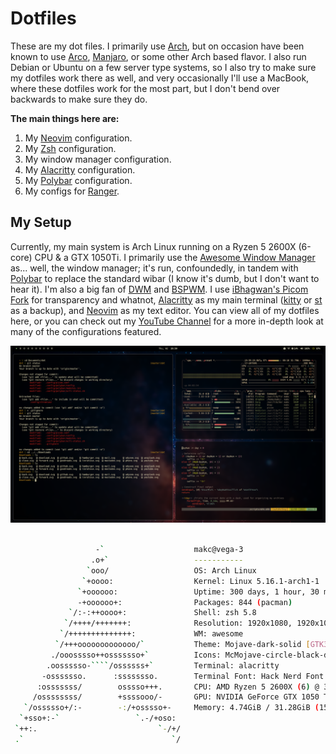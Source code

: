 # Dotfiles
These are my dot files. I primarily use [Arch](https://www.archlinux.org), but on occasion have been known to use [Arco](https://arcolinux.com/), [Manjaro](https://manjaro.org), or some other Arch based flavor. I also run Debian or Ubuntu on a few server type systems, so I also try to make sure my dotfiles work there as well, and very occasionally I'll use a MacBook, where these dotfiles work for the most part, but I don't bend over backwards to make sure they do. 

**The main things here are:**
1. My [Neovim](https://neovim.io/) configuration. 
2. My [Zsh](https://www.zsh.org/) configuration.
3. My window manager configuration.
4. My [Alacritty](https://github.com/alacritty/alacritty) configuration.
5. My [Polybar](https://polybar.github.io/) configuration.
6. My configs for [Ranger](https://github.com/ranger/ranger).

## My Setup
Currently, my main system is Arch Linux running on a Ryzen 5 2600X (6-core) CPU & a GTX 1050Ti. I primarily use the [Awesome Window Manager](https://github.com/awesomeWM/awesome) as... well, the window manager; it's run, confoundedly, in tandem with [Polybar](https://github.com/polybar/polybar) to replace the standard wibar (I know it's dumb, but I don't want to hear it). I'm also a big fan of [DWM](https://dwm.suckless.org/) and [BSPWM](https://github.com/baskerville/bspwm). I use [iBhagwan's Picom Fork](https://github.com/ibhagwan/picom-ibhagwan-git) for transparency and whatnot, [Alacritty](https://github.com/alacritty/alacritty) as my main terminal ([kitty](https://github.com/kovidgoyal/kitty) or [st](https://st.suckless.org/) as a backup), and [Neovim](https://github.com/neovim/neovim) as my text editor. You can view all of my dotfiles here, or you can check out my [YouTube Channel](https://www.youtube.com/channel/UCWh6YtclgTAzReTASc4uSKw) for a more in-depth look at many of the configurations featured.

![Screenshot](images/desktop.jpg)
```sh

                   -`                    makc@vega-3
                  .o+`                   -----------
                 `ooo/                   OS: Arch Linux
                `+oooo:                  Kernel: Linux 5.16.1-arch1-1
               `+oooooo:                 Uptime: 300 days, 1 hour, 30 mins
               -+oooooo+:                Packages: 844 (pacman)
             `/:-:++oooo+:               Shell: zsh 5.8
            `/++++/+++++++:              Resolution: 1920x1080, 1920x1080
           `/++++++++++++++:             WM: awesome
          `/+++ooooooooooooo/`           Theme: Mojave-dark-solid [GTK3]
         ./ooosssso++osssssso+`          Icons: McMojave-circle-black-dark [GTK3]
        .oossssso-````/ossssss+`         Terminal: alacritty
       -osssssso.      :ssssssso.        Terminal Font: Hack Nerd Font Mono
      :osssssss/        osssso+++.       CPU: AMD Ryzen 5 2600X (6) @ 3.6GHz
     /ossssssss/        +ssssooo/-       GPU: NVIDIA GeForce GTX 1050 Ti
   `/ossssso+/:-        -:/+osssso+-     Memory: 4.74GiB / 31.28GiB (15%)
  `+sso+:-`                 `.-/+oso:
 `++:.                           `-/+/
 .`                                 `/
 ```
